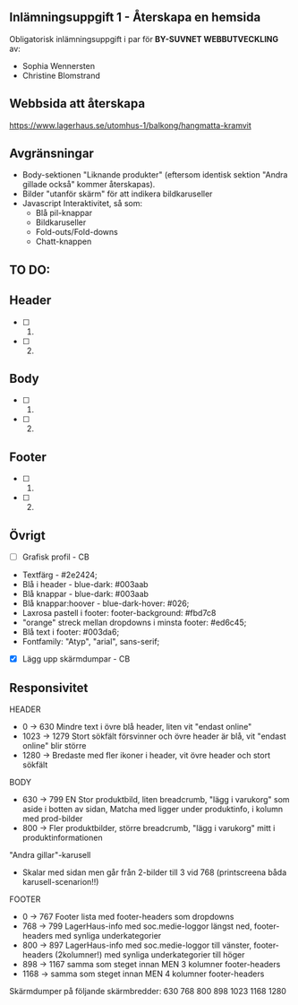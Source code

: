 ## Inlämningsuppgift 1 - Återskapa en hemsida

Obligatorisk inlämningsuppgift i par för **BY-SUVNET WEBBUTVECKLING** av:
* Sophia Wennersten
* Christine Blomstrand

## Webbsida att återskapa
https://www.lagerhaus.se/utomhus-1/balkong/hangmatta-kramvit

## Avgränsningar
- Body-sektionen "Liknande produkter" (eftersom identisk sektion "Andra gillade också" kommer återskapas).
- Bilder "utanför skärm" för att indikera bildkaruseller
- Javascript Interaktivitet, så som:
    - Blå pil-knappar
    - Bildkaruseller
    - Fold-outs/Fold-downs
    - Chatt-knappen


## TO DO:

## Header
- [ ] 1.
- [ ] 2.

## Body
- [ ] 1.
- [ ] 2.

## Footer
- [ ] 1.
- [ ] 2.

## Övrigt

- [ ] Grafisk profil - CB
- Textfärg - #2e2424;
- Blå i header - blue-dark: #003aab
- Blå knappar - blue-dark: #003aab
- Blå knappar:hoover - blue-dark-hover: #026; 
- Laxrosa pastell i footer: footer-background: #fbd7c8
- "orange" streck mellan dropdowns i minsta footer: #ed6c45;
- Blå text i footer: #003da6;
- Fontfamily: "Atyp", "arial", sans-serif;

- [X] Lägg upp skärmdumpar - CB


## Responsivitet

HEADER
* 0 -> 630 Mindre text i övre blå header, liten vit "endast online" 
* 1023 -> 1279 Stort sökfält försvinner och övre header är blå, vit "endast online" blir större
* 1280 -> Bredaste med fler ikoner i header, vit övre header och stort sökfält

BODY
* 630 -> 799 EN Stor produktbild, liten breadcrumb, "lägg i varukorg" som aside i botten av sidan, Matcha med ligger under produktinfo, i kolumn med prod-bilder
* 800 -> Fler produktbilder, större breadcrumb, "lägg i varukorg" mitt i produktinformationen

"Andra gillar"-karusell 
* Skalar med sidan men går från 2-bilder till 3 vid 768 (printscreena båda karusell-scenarion!!)

FOOTER
* 0 -> 767 Footer lista med footer-headers som dropdowns 
* 768 -> 799 LagerHaus-info med soc.medie-loggor längst ned, footer-headers med synliga underkategorier
* 800 -> 897 LagerHaus-info med soc.medie-loggor till vänster,  footer-headers (2kolumner!) med synliga underkategorier till höger
* 898 -> 1167 samma som steget innan MEN 3 kolumner footer-headers 
* 1168 -> samma som steget innan MEN 4 kolumner footer-headers


Skärmdumper på följande skärmbredder:
630
768
800
898
1023
1168
1280
